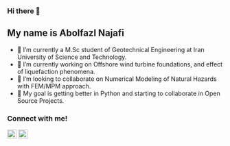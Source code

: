 ### Hi there 👋 
## My name is Abolfazl Najafi

- 🌱 I’m currently a M.Sc student of Geotechnical Engineering at Iran University of Science and Technology.
- 🔭 I’m currently working on Offshore wind turbine foundations, and effect of liquefaction phenomena.
- 👯 I’m looking to collaborate on Numerical Modeling of Natural Hazards with FEM/MPM approach.
- 🎒 My goal is getting better in Python and starting to collaborate in Open Source Projects.

### Connect with me!

[<img alight="left" alt="Abolfazl Najafi | Twitter" width="22px" src="https://cdn.jsdelivr.net/npm/simple-icons@3.0.1/icons/twitter.svg"/>](https://twitter.com/najafilog)
[<img alight="left" alt="Abolfazl Najafi | Linkedin" width="22px" src="https://cdn.jsdelivr.net/npm/simple-icons@3.0.1/icons/linkedin.svg"/>](https://www.linkedin.com/in/abolfazlnajafi/)
